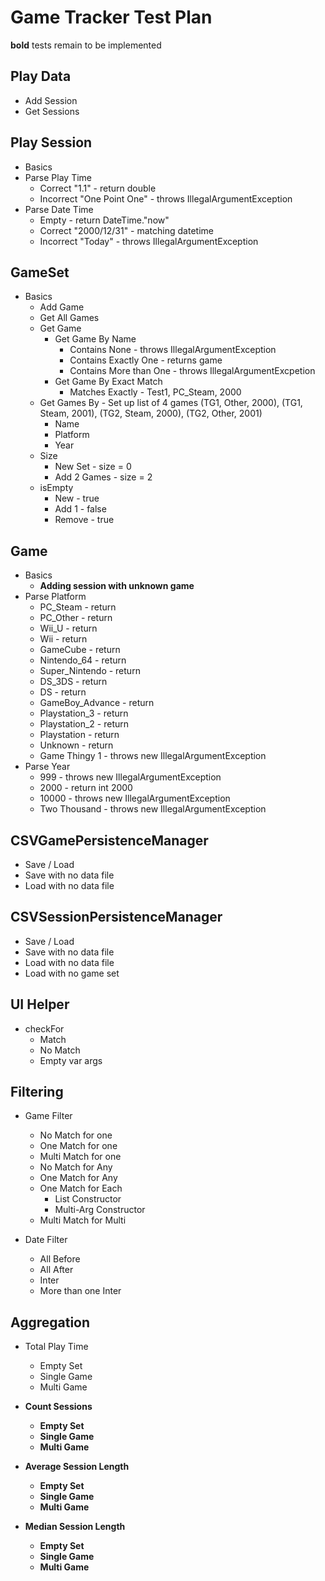 # Game Tracker Test Plan

**bold** tests remain to be implemented

## Play Data

* Add Session
* Get Sessions

## Play Session

* Basics
* Parse Play Time
   * Correct "1.1" - return double
   * Incorrect "One Point One" - throws IllegalArgumentException
* Parse Date Time
   * Empty - return DateTime."now"
   * Correct "2000/12/31" - matching datetime
   * Incorrect "Today" - throws IllegalArgumentException
   
## GameSet

* Basics
   * Add Game
   * Get All Games
   * Get Game
      * Get Game By Name
         * Contains None - throws IllegalArgumentException
         * Contains Exactly One - returns game
         * Contains More than One - throws IllegalArgumentExcpetion
      * Get Game By Exact Match
         * Matches Exactly - Test1, PC_Steam, 2000
   * Get Games By  - Set up list of 4 games (TG1, Other, 2000), (TG1, Steam, 2001), (TG2, Steam, 2000), (TG2, Other, 2001)
      * Name
      * Platform 
      * Year 
   * Size
      * New Set - size = 0
      * Add 2 Games - size = 2
   * isEmpty
      * New - true
      * Add 1 - false
      * Remove - true
      
## Game

* Basics
   * **Adding session with unknown game**
* Parse Platform
   * PC_Steam - return 
   * PC_Other - return 
   * Wii_U - return 
   * Wii - return 
   * GameCube - return 
   * Nintendo_64 - return 
   * Super_Nintendo - return 
   * DS_3DS - return 
   * DS - return 
   * GameBoy_Advance - return 
   * Playstation_3 - return 
   * Playstation_2 - return 
   * Playstation - return 
   * Unknown - return 
   * Game Thingy 1 - throws new IllegalArgumentException
* Parse Year
   * 999 - throws new IllegalArgumentException
   * 2000 - return int 2000
   * 10000 - throws new IllegalArgumentException
   * Two Thousand - throws new IllegalArgumentException

## CSVGamePersistenceManager

* Save / Load
* Save with no data file
* Load with no data file

## CSVSessionPersistenceManager

* Save / Load
* Save with no data file
* Load with no data file
* Load with no game set

## UI Helper

* checkFor
   * Match
   * No Match
   * Empty var args

## Filtering

* Game Filter
   * No Match for one
   * One Match for one
   * Multi Match for one
   * No Match for Any
   * One Match for Any
   * One Match for Each
      * List Constructor
      * Multi-Arg Constructor
   * Multi Match for Multi

* Date Filter
   * All Before
   * All After
   * Inter
   * More than one Inter

## Aggregation

* Total Play Time
   * Empty Set
   * Single Game
   * Multi Game

* **Count Sessions**
   * **Empty Set**
   * **Single Game**
   * **Multi Game**

* **Average Session Length**
   * **Empty Set**
   * **Single Game**
   * **Multi Game**

* **Median Session Length**
   * **Empty Set**
   * **Single Game**
   * **Multi Game**

